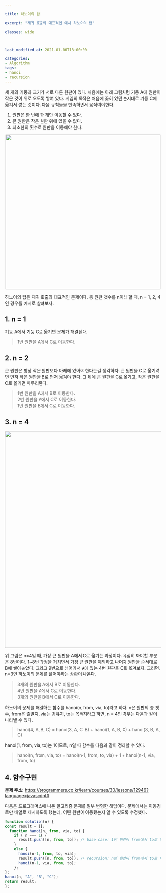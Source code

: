 ```yaml
---

title: 하노이의 탑

excerpt: "재귀 호출의 대표적인 예시 하노이의 탑"

classes: wide

  

last_modified_at: 2021-01-06T13:00:00

categories:
- Algorithm
tags:
- hanoi
- recursion
---
```

세 개의 기둥과 크기가 서로 다른 원판이 있다. 처음에는 아래 그림처럼 기둥 A에 원판이 작은 것이 위로 오도록 쌓여 있다. 게임의 목적은 처음에 꽂혀 있던 순서대로 기둥 C에 옮겨서 쌓는 것이다. 다음 규칙들을 만족하면서 움직여야한다.    

1. 원판은 한 번에 한 개만 이동할 수 있다.    
2. 큰 원판은 작은 원판 위에 있을 수 없다.    
3. 최소한의 횟수로 원판을 이동해야 한다.    

<center><img src = "https://drive.google.com/uc?export=view&id=1TteQdy041mcPxIXklqOEbWnGQ4e8E0pJ" width = "500px"></center>    


하노이의 탑은 재귀 호출의 대표적인 문제이다. 총 원판 갯수를 n이라 할 때, n = 1, 2, 4인 경우를 예시로 살펴보자.

## 1. n = 1
기둥 A에서 기둥 C로 옮기면 문제가 해결된다.
> 1번 원판을 A에서 C로 이동한다.    

## 2. n = 2
큰 원판은 항상 작은 원판보다 아래에 있어야 한다는걸 생각하자. 큰 원판을 C로 옮기려면 먼저 작은 원판을 B로 먼저 옮겨야 한다. 그 뒤에 큰 원판을 C로 옮기고, 작은 원판을 C로 옮기면 마무리된다.
 > 1번 원판을  A에서 B로 이동한다.    
 > 2번 원판을 A에서 C로 이동한다.    
 > 1번 원판을 B에서 C로 이동한다.    

## 3. n = 4
<center><img src = "https://drive.google.com/uc?export=view&id=1nEBr69D7L-Z78fynAC1B0d9qJHf0Edp5" width = "700px"></center>

위 그림은 n=4일 때, 가장 큰 원판을 A에서 C로 옮기는 과정이다. 유심히 봐야할 부분은 8번이다. 1~8번 과정을 거치면서 가장 큰 원판을 제외하고 나머지 원판을 순서대로 B에 쌓아놓았다. 그리고 9번으로 넘어가서 A에 있는 4번 원판을 C로 옮겨보자. 그러면, n=3인 하노이의 문제를 풀어야하는 상황이 나온다. 

> 3개의 원판을 A에서 B로 이동한다.    
> 4번 원판을 A에서 C로 이동한다.    
> 3개의 원판을 B에서 C로 이동한다.    

하노이의 문제를 해결하는 함수를 hanoi(n, from, via, to)라고 하자. n은 원판의 총 갯수, from은 출발지, via는 경유지, to는 목적지라고 하면, n = 4인 경우는 다음과 같이 나타낼 수 있다.

>hanoi(4, A, B, C) = hanoi(3, A, C, B) + hanoi(1, A, B, C) + hanoi(3, B, A, C)

hanoi(1, from, via, to)는 1이므로, n일 때 함수를 다음과 같이 정리할 수 있다.

> hanoi(n, from, via, to) = hanoi(n-1, from, to, via) + 1 + hanoi(n-1, via, from, to)


## 4. 함수구현
**문제 주소:** https://programmers.co.kr/learn/courses/30/lessons/12946?language=javascript#    
    
다음은 프로그래머스에 나온 알고리즘 문제를 일부 변형한 해답이다. 문제에서는 이동경로만 배열로 제시하도록 했는데, 어떤 원반이 이동했는지 알 수 있도록 수정했다.
```js
function solution(n) {
const result = [];
  function hanoi(n, from, via, to) {
    if ( n === 1) {
      result.push([n, from, to]); // base case: 1번 원반이 from에서 to로 이동
    }
    else {
      hanoi(n-1, from, to, via);
      result.push([n, from, to]); // recursion: n번 원반이 from에서 to로 이동
      hanoi(n-1, via, from, to);
    };
};
hanoi(n, "A", "B", "C"); 
return result;
};
````

